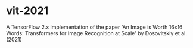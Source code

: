 # vit-2021
A TensorFlow 2.x implementation of the paper 'An Image is Worth 16x16 Words: Transformers for Image Recognition at Scale' by Dosovitskiy et al. (2021)

